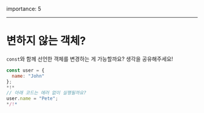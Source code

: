importance: 5

---

# 변하지 않는 객체?

`const`와 함께 선언한 객체를 변경하는 게 가능할까요? 생각을 공유해주세요!

```js
const user = {
  name: "John"
};
*!*
// 아래 코드는 에러 없이 실행될까요?
user.name = "Pete";
*/!*
```
